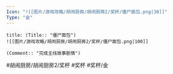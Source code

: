 ```yaml
---
Icon: "![[图片/游戏攻略/胡闹厨房/胡闹厨房2/奖杯/僵尸面包.png|30]]"
Type: "金"
---
```

```ad-common-gold-trophy
title: (Title:: "僵尸面包")
![[图片/游戏攻略/胡闹厨房/胡闹厨房2/奖杯/僵尸面包.png|100]]

(Comment:: "完成主线故事剧情")
```

#胡闹厨房/胡闹厨房2/奖杯 #奖杯 #奖杯/金
